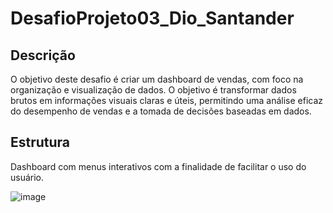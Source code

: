 # DesafioProjeto03_Dio_Santander

## Descrição
O objetivo deste desafio é criar um dashboard de vendas, com foco na organização e visualização de dados. O objetivo é transformar dados brutos em informações visuais claras e úteis, permitindo uma análise eficaz do desempenho de vendas e a tomada de decisões baseadas em dados.

## Estrutura
Dashboard com menus interativos com a finalidade de facilitar o uso do usuário.


![image](https://github.com/user-attachments/assets/51d09f11-316b-4b37-96c7-8d7764334879)

